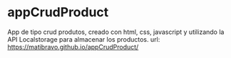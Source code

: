 # appCrudProduct
App de tipo crud produtos, creado con html, css, javascript y utilizando la API Localstorage para almacenar los productos.
url: https://matibravo.github.io/appCrudProduct/


